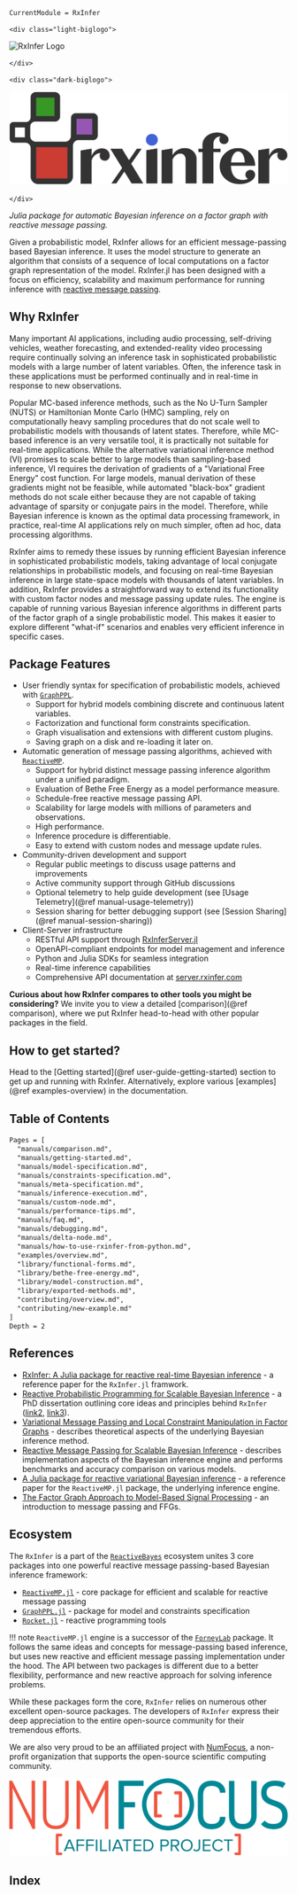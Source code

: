```@meta
CurrentModule = RxInfer
```

```@raw html
<div class="light-biglogo">
```
![RxInfer Logo](assets/biglogo.svg)
```@raw html
</div>
```

```@raw html
<div class="dark-biglogo">
```
![RxInfer Logo](assets/biglogo-blacktheme.svg)
```@raw html
</div>
```

*Julia package for automatic Bayesian inference on a factor graph with reactive message passing.*

Given a probabilistic model, RxInfer allows for an efficient message-passing based Bayesian inference. It uses the model structure to generate an algorithm that consists of a sequence of local computations on a factor graph representation of the model. RxInfer.jl has been designed with a focus on efficiency, scalability and maximum performance for running inference with [reactive message passing](https://github.com/ReactiveBayes/ReactiveMP.jl).

## Why RxInfer

Many important AI applications, including audio processing, self-driving vehicles, weather forecasting, and extended-reality video processing require continually solving an inference task in sophisticated probabilistic models with a large number of latent variables. Often, the inference task in these applications must be performed continually and in real-time in response to new observations.

Popular MC-based inference methods, such as the No U-Turn Sampler (NUTS) or Hamiltonian Monte Carlo (HMC) sampling, rely on computationally heavy sampling procedures that do not scale well to probabilistic models with thousands of latent states. Therefore, while MC-based inference is an very versatile tool, it is practically not suitable for real-time applications. While the alternative variational inference method (VI) promises to scale better to large models than sampling-based inference, VI requires the derivation of gradients of a "Variational Free Energy" cost function. For large models, manual derivation of these gradients might not be feasible, while automated "black-box" gradient methods do not scale either because they are not capable of taking advantage of sparsity or conjugate pairs in the model. Therefore, while Bayesian inference is known as the optimal data processing framework, in practice, real-time AI applications rely on much simpler, often ad hoc, data processing algorithms.

RxInfer aims to remedy these issues by running efficient Bayesian inference in sophisticated probabilistic models, taking advantage of local conjugate relationships in probabilistic models, and focusing on real-time Bayesian inference in large state-space models with thousands of latent variables. In addition, RxInfer provides a straightforward way to extend its functionality with custom factor nodes and message passing update rules. The engine is capable of running various Bayesian inference algorithms in different parts of the factor graph of a single probabilistic model. This makes it easier to explore different "what-if" scenarios and enables very efficient inference in specific cases.

## Package Features

- User friendly syntax for specification of probabilistic models, achieved with [`GraphPPL`](https://github.com/ReactiveBayes/GraphPPL.jl).
  - Support for hybrid models combining discrete and continuous latent variables.
  - Factorization and functional form constraints specification.
  - Graph visualisation and extensions with different custom plugins.
  - Saving graph on a disk and re-loading it later on.
- Automatic generation of message passing algorithms, achieved with [`ReactiveMP`](https://github.com/ReactiveBayes/ReactiveMP.jl).
  - Support for hybrid distinct message passing inference algorithm under a unified paradigm.
  - Evaluation of Bethe Free Energy as a model performance measure.
  - Schedule-free reactive message passing API.
  - Scalability for large models with millions of parameters and observations.
  - High performance.
  - Inference procedure is differentiable.
  - Easy to extend with custom nodes and message update rules.
- Community-driven development and support
  - Regular public meetings to discuss usage patterns and improvements
  - Active community support through GitHub discussions
  - Optional telemetry to help guide development (see [Usage Telemetry](@ref manual-usage-telemetry))
  - Session sharing for better debugging support (see [Session Sharing](@ref manual-session-sharing))
- Client-Server infrastructure
  - RESTful API support through [RxInferServer.jl](https://github.com/lazydynamics/RxInferServer)
  - OpenAPI-compliant endpoints for model management and inference
  - Python and Julia SDKs for seamless integration
  - Real-time inference capabilities
  - Comprehensive API documentation at [server.rxinfer.com](https://server.rxinfer.com)

**Curious about how RxInfer compares to other tools you might be considering?** We invite you to view a detailed [comparison](@ref comparison), where we put RxInfer head-to-head with other popular packages in the field.

## How to get started?

Head to the [Getting started](@ref user-guide-getting-started) section to get up and running with RxInfer. Alternatively, explore various [examples](@ref examples-overview) in the documentation.

## Table of Contents

```@contents
Pages = [
  "manuals/comparison.md",
  "manuals/getting-started.md",
  "manuals/model-specification.md",
  "manuals/constraints-specification.md",
  "manuals/meta-specification.md",
  "manuals/inference-execution.md",
  "manuals/custom-node.md",
  "manuals/performance-tips.md",
  "manuals/faq.md",
  "manuals/debugging.md",
  "manuals/delta-node.md",
  "manuals/how-to-use-rxinfer-from-python.md",
  "examples/overview.md",
  "library/functional-forms.md",
  "library/bethe-free-energy.md",
  "library/model-construction.md",
  "library/exported-methods.md",
  "contributing/overview.md",
  "contributing/new-example.md"
]
Depth = 2
```

## References

- [RxInfer: A Julia package for reactive real-time Bayesian inference](https://doi.org/10.21105/joss.05161) - a reference paper for the `RxInfer.jl` framwork.
- [Reactive Probabilistic Programming for Scalable Bayesian Inference](https://pure.tue.nl/ws/portalfiles/portal/313860204/20231219_Bagaev_hf.pdf) - a PhD dissertation outlining core ideas and principles behind `RxInfer` ([link2](https://research.tue.nl/nl/publications/reactive-probabilistic-programming-for-scalable-bayesian-inferenc), [link3](https://github.com/bvdmitri/phdthesis)).
- [Variational Message Passing and Local Constraint Manipulation in Factor Graphs](https://doi.org/10.3390/e23070807) - describes theoretical aspects of the underlying Bayesian inference method.
- [Reactive Message Passing for Scalable Bayesian Inference](https://doi.org/10.48550/arXiv.2112.13251) - describes implementation aspects of the Bayesian inference engine and performs benchmarks and accuracy comparison on various models.
- [A Julia package for reactive variational Bayesian inference](https://doi.org/10.1016/j.simpa.2022.100299) - a reference paper for the `ReactiveMP.jl` package, the underlying inference engine.
- [The Factor Graph Approach to Model-Based Signal Processing](https://ieeexplore.ieee.org/document/4282128/) - an introduction to message passing and FFGs.

## Ecosystem

The `RxInfer` is a part of the [`ReactiveBayes`](https://github.com/ReactiveBayes) ecosystem unites 3 core packages into one powerful reactive message passing-based Bayesian inference framework:

- [`ReactiveMP.jl`](https://github.com/reactivebayes/ReactiveMP.jl) - core package for efficient and scalable for reactive message passing 
- [`GraphPPL.jl`](https://github.com/reactivebayes/GraphPPL.jl) - package for model and constraints specification
- [`Rocket.jl`](https://github.com/reactivebayes/Rocket.jl) - reactive programming tools

!!! note 
    `ReactiveMP.jl` engine is a successor of the [`ForneyLab`](https://github.com/biaslab/ForneyLab.jl) package. It follows the same ideas and concepts for message-passing based inference, but uses new reactive and efficient message passing implementation under the hood. The API between two packages is different due to a better flexibility, performance and new reactive approach for solving inference problems.

While these packages form the core, `RxInfer` relies on numerous other excellent open-source packages. 
The developers of `RxInfer` express their deep appreciation to the entire open-source community for their tremendous efforts.

We are also very proud to be an affiliated project with [NumFocus](https://numfocus.org/), a non-profit organization that supports the open-source scientific computing community.

![](assets/numfocus.png)

## Index

```@index
```

